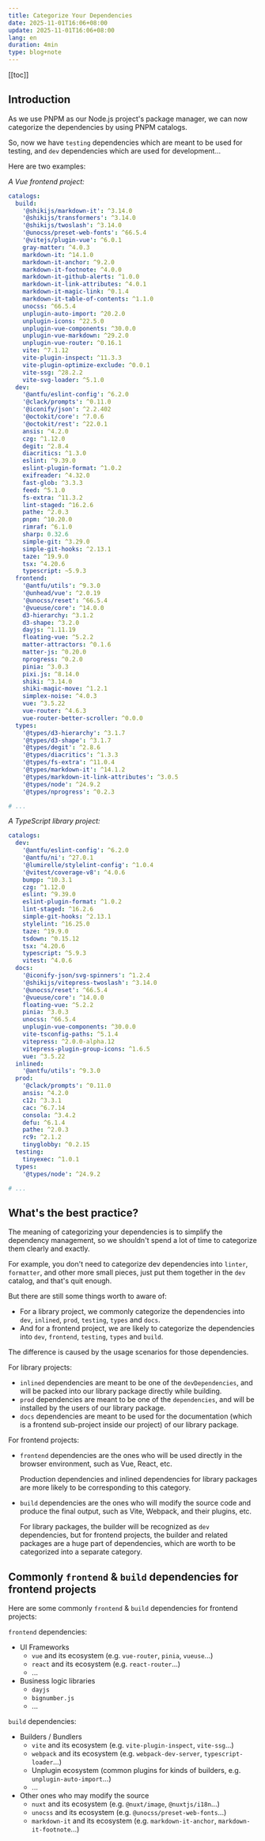 ```yaml
---
title: Categorize Your Dependencies
date: 2025-11-01T16:06+08:00
update: 2025-11-01T16:06+08:00
lang: en
duration: 4min
type: blog+note
---
```


[[toc]]

## Introduction

As we use PNPM as our Node.js project's package manager, we can now categorize the dependencies by using PNPM catalogs.

So, now we have `testing` dependencies which are meant to be used for testing, and `dev` dependencies which are used for
development...

Here are two examples:

_A Vue frontend project:_

```yaml
catalogs:
  build:
    '@shikijs/markdown-it': ^3.14.0
    '@shikijs/transformers': ^3.14.0
    '@shikijs/twoslash': ^3.14.0
    '@unocss/preset-web-fonts': ^66.5.4
    '@vitejs/plugin-vue': ^6.0.1
    gray-matter: ^4.0.3
    markdown-it: ^14.1.0
    markdown-it-anchor: ^9.2.0
    markdown-it-footnote: ^4.0.0
    markdown-it-github-alerts: ^1.0.0
    markdown-it-link-attributes: ^4.0.1
    markdown-it-magic-link: ^0.1.4
    markdown-it-table-of-contents: ^1.1.0
    unocss: ^66.5.4
    unplugin-auto-import: ^20.2.0
    unplugin-icons: ^22.5.0
    unplugin-vue-components: ^30.0.0
    unplugin-vue-markdown: ^29.2.0
    unplugin-vue-router: ^0.16.1
    vite: ^7.1.12
    vite-plugin-inspect: ^11.3.3
    vite-plugin-optimize-exclude: ^0.0.1
    vite-ssg: ^28.2.2
    vite-svg-loader: ^5.1.0
  dev:
    '@antfu/eslint-config': ^6.2.0
    '@clack/prompts': ^0.11.0
    '@iconify/json': ^2.2.402
    '@octokit/core': ^7.0.6
    '@octokit/rest': ^22.0.1
    ansis: ^4.2.0
    czg: ^1.12.0
    degit: ^2.8.4
    diacritics: ^1.3.0
    eslint: ^9.39.0
    eslint-plugin-format: ^1.0.2
    exifreader: ^4.32.0
    fast-glob: ^3.3.3
    feed: ^5.1.0
    fs-extra: ^11.3.2
    lint-staged: ^16.2.6
    pathe: ^2.0.3
    pnpm: ^10.20.0
    rimraf: ^6.1.0
    sharp: 0.32.6
    simple-git: ^3.29.0
    simple-git-hooks: ^2.13.1
    taze: ^19.9.0
    tsx: ^4.20.6
    typescript: ~5.9.3
  frontend:
    '@antfu/utils': ^9.3.0
    '@unhead/vue': ^2.0.19
    '@unocss/reset': ^66.5.4
    '@vueuse/core': ^14.0.0
    d3-hierarchy: ^3.1.2
    d3-shape: ^3.2.0
    dayjs: ^1.11.19
    floating-vue: ^5.2.2
    matter-attractors: ^0.1.6
    matter-js: ^0.20.0
    nprogress: ^0.2.0
    pinia: ^3.0.3
    pixi.js: ^8.14.0
    shiki: ^3.14.0
    shiki-magic-move: ^1.2.1
    simplex-noise: ^4.0.3
    vue: ^3.5.22
    vue-router: ^4.6.3
    vue-router-better-scroller: ^0.0.0
  types:
    '@types/d3-hierarchy': ^3.1.7
    '@types/d3-shape': ^3.1.7
    '@types/degit': ^2.8.6
    '@types/diacritics': ^1.3.3
    '@types/fs-extra': ^11.0.4
    '@types/markdown-it': ^14.1.2
    '@types/markdown-it-link-attributes': ^3.0.5
    '@types/node': ^24.9.2
    '@types/nprogress': ^0.2.3

# ...
```

_A TypeScript library project:_

```yaml
catalogs:
  dev:
    '@antfu/eslint-config': ^6.2.0
    '@antfu/ni': ^27.0.1
    '@lumirelle/stylelint-config': ^1.0.4
    '@vitest/coverage-v8': ^4.0.6
    bumpp: ^10.3.1
    czg: ^1.12.0
    eslint: ^9.39.0
    eslint-plugin-format: ^1.0.2
    lint-staged: ^16.2.6
    simple-git-hooks: ^2.13.1
    stylelint: ^16.25.0
    taze: ^19.9.0
    tsdown: ^0.15.12
    tsx: ^4.20.6
    typescript: ^5.9.3
    vitest: ^4.0.6
  docs:
    '@iconify-json/svg-spinners': ^1.2.4
    '@shikijs/vitepress-twoslash': ^3.14.0
    '@unocss/reset': ^66.5.4
    '@vueuse/core': ^14.0.0
    floating-vue: ^5.2.2
    pinia: ^3.0.3
    unocss: ^66.5.4
    unplugin-vue-components: ^30.0.0
    vite-tsconfig-paths: ^5.1.4
    vitepress: ^2.0.0-alpha.12
    vitepress-plugin-group-icons: ^1.6.5
    vue: ^3.5.22
  inlined:
    '@antfu/utils': ^9.3.0
  prod:
    '@clack/prompts': ^0.11.0
    ansis: ^4.2.0
    c12: ^3.3.1
    cac: ^6.7.14
    consola: ^3.4.2
    defu: ^6.1.4
    pathe: ^2.0.3
    rc9: ^2.1.2
    tinyglobby: ^0.2.15
  testing:
    tinyexec: ^1.0.1
  types:
    '@types/node': ^24.9.2

# ...
```

## What's the best practice?

The meaning of categorizing your dependencies is to simplify the dependency management, so we shouldn't spend a lot of
time to categorize them clearly and exactly.

For example, you don't need to categorize dev dependencies into `linter`, `formatter`, and other more small pieces, just
put them together in the `dev` catalog, and that's quit enough.

But there are still some things worth to aware of:

- For a library project, we commonly categorize the dependencies into `dev`, `inlined`, `prod`, `testing`, `types` and
  `docs`.
- And for a frontend project, we are likely to categorize the dependencies into `dev`, `frontend`, `testing`, `types`
  and `build`.

The difference is caused by the usage scenarios for those dependencies.

For library projects:

- `inlined` dependencies are meant to be one of the `devDependencies`, and will be packed into our library package
  directly while building.
- `prod` dependencies are meant to be one of the `dependencies`, and will be installed by the users of our library
  package.
- `docs` dependencies are meant to be used for the documentation (which is a frontend sub-project inside our project) of
  our library package.

For frontend projects:

- `frontend` dependencies are the ones who will be used directly in the browser environment, such as Vue, React, etc.

  Production dependencies and inlined dependencies for library packages are more likely to be corresponding to this
  category.

- `build` dependencies are the ones who will modify the source code and produce the final output, such as Vite, Webpack,
  and their plugins, etc.

  For library packages, the builder will be recognized as `dev` dependencies, but for frontend projects, the builder and
  related packages are a huge part of dependencies, which are worth to be categorized into a separate category.

## Commonly `frontend` & `build` dependencies for frontend projects

Here are some commonly `frontend` & `build` dependencies for frontend projects:

`frontend` dependencies:

- UI Frameworks
  - `vue` and its ecosystem (e.g. `vue-router`, `pinia`, `vueuse`...)
  - `react` and its ecosystem (e.g. `react-router`...)
  - ...
- Business logic libraries
  - `dayjs`
  - `bignumber.js`
  - ...

`build` dependencies:

- Builders / Bundlers
  - `vite` and its ecosystem (e.g. `vite-plugin-inspect`, `vite-ssg`...)
  - `webpack` and its ecosystem (e.g. `webpack-dev-server`, `typescript-loader`...)
  - Unplugin ecosystem (common plugins for kinds of builders, e.g. `unplugin-auto-import`...)
  - ...
- Other ones who may modify the source
  - `nuxt` and its ecosystem (e.g. `@nuxt/image`, `@nuxtjs/i18n`...)
  - `unocss` and its ecosystem (e.g. `@unocss/preset-web-fonts`...)
  - `markdown-it` and its ecosystem (e.g. `markdown-it-anchor`, `markdown-it-footnote`...)

